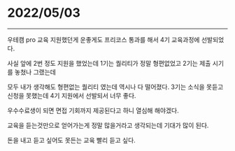 # 2022/05/03

---

우테캠 pro 교육 지원했던게 운좋게도 프리코스 통과를 해서 4기 교육과정에 선발되었다.

사실 앞에 2번 정도 지원을 했었는데 1기는 퀄리티가 정말 형편없었고 2기는 제출 시기를 놓쳤나 그랬는데

모두 내가 생각해도 형편없는 퀄리티 였는데 역시나 다 떨어졌다. 3기는 소식을 못듣고 신청을 못했는데 4기 지원에서 선발되서 너무 좋다.

우수수료생이 되면 면접 기회까지 제공된다고 하니 열심해 해야겠다.

교육을 듣는것만으로 얻어가는게 정말 많을거라고 생각되는데 기대가 많이 된다.

돈을 내고 듣고 싶어도 못든는 교육 빨리 듣고 싶다.
